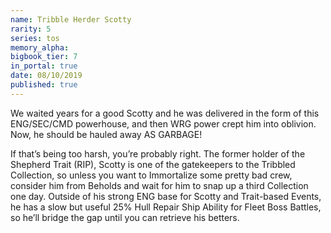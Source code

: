 ```yaml
---
name: Tribble Herder Scotty
rarity: 5
series: tos
memory_alpha:
bigbook_tier: 7
in_portal: true
date: 08/10/2019
published: true
---
```


We waited years for a good Scotty and he was delivered in the form of this ENG/SEC/CMD powerhouse, and then WRG power crept him into oblivion. Now, he should be hauled away AS GARBAGE!

If that’s being too harsh, you’re probably right. The former holder of the Shepherd Trait (RIP), Scotty is one of the gatekeepers to the Tribbled Collection, so unless you want to Immortalize some pretty bad crew, consider him from Beholds and wait for him to snap up a third Collection one day. Outside of his strong ENG base for Scotty and Trait-based Events, he has a slow but useful 25% Hull Repair Ship Ability for Fleet Boss Battles, so he’ll bridge the gap until you can retrieve his betters.
